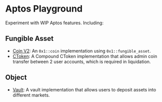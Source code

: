 # Aptos Playground

Experiment with WIP Aptos features. Including:

## Fungible Asset

- [Coin V2](./sources/coin_v2.move): An `0x1::coin` implementation using `0x1::fungible_asset`.
- [CToken](./sources/ctoken.move): A Compound CToken implementation that allows admin coin transfer between 2 user accounts, which is required in liquidation.

## Object

- [Vault](./sources/vault.move): A vault implementation that allows users to deposit assets into different markets.
